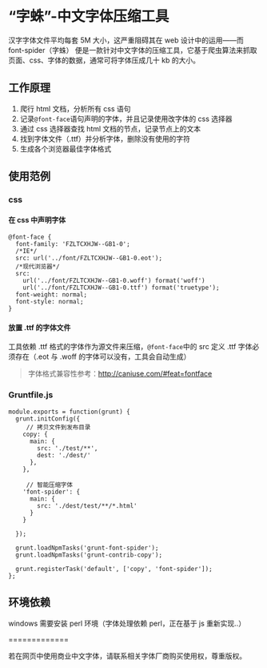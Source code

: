 #	“字蛛”-中文字体压缩工具

汉字字体文件平均每套 5M 大小，这严重阻碍其在 web 设计中的运用——而 font-spider（字蛛） 便是一款针对中文字体的压缩工具，它基于爬虫算法来抓取页面、css、字体的数据，通常可将字体压成几十 kb 的大小。

##	工作原理

1.	爬行 html 文档，分析所有 css 语句
2.	记录``@font-face``语句声明的字体，并且记录使用改字体的 css 选择器
3.	通过 css 选择器查找 html 文档的节点，记录节点上的文本
4.	找到字体文件（.ttf）并分析字体，删除没有使用的字符
5.	生成各个浏览器最佳字体格式

##	使用范例

###	css

#### 在 css 中声明字体

```
@font-face {
  font-family: 'FZLTCXHJW--GB1-0';
  /*IE*/
  src: url('../font/FZLTCXHJW--GB1-0.eot');
  /*现代浏览器*/
  src:
    url('../font/FZLTCXHJW--GB1-0.woff') format('woff') 
    url('../font/FZLTCXHJW--GB1-0.ttf') format('truetype');
  font-weight: normal;
  font-style: normal;
}
```

####	放置 .ttf 的字体文件

工具依赖 .ttf 格式的字体作为源文件来压缩，``@font-face``中的 src 定义 .ttf 字体必须存在（.eot 与 .woff 的字体可以没有，工具会自动生成）

> 字体格式兼容性参考：<http://caniuse.com/#feat=fontface>

###	Gruntfile.js

```
module.exports = function(grunt) {
  grunt.initConfig({
	 // 拷贝文件到发布目录
    copy: {
      main: {
        src: './test/**',
        dest: './dest/'
      },
    },
    
	 // 智能压缩字体
    'font-spider': {
      main: {
        src: './dest/test/**/*.html'
      }
    }

  });

  grunt.loadNpmTasks('grunt-font-spider');
  grunt.loadNpmTasks('grunt-contrib-copy');

  grunt.registerTask('default', ['copy', 'font-spider']);
};
```

##	环境依赖

windows 需要安装 perl 环境（字体处理依赖 perl，正在基于 js 重新实现..）

=============

若在网页中使用商业中文字体，请联系相关字体厂商购买使用权，尊重版权。